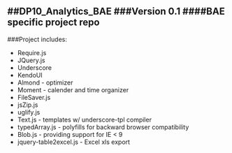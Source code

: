 ##DP10_Analytics_BAE
###**Version 0.1**
####**BAE specific project repo**
-
###Project includes:
* Require.js
* JQuery.js
* Underscore
* KendoUI
* Almond - optimizer
* Moment - calender and time organizer
* FileSaver.js
* jsZip.js
* uglify.js
* Text.js - templates w/ underscore-tpl compiler
* typedArray.js - polyfills for backward browser compatibility
* Blob.js - providing support for IE < 9
* jquery-table2excel.js - Excel xls export